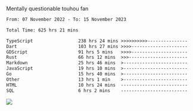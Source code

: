 Mentally questionable touhou fan



<!--START_SECTION:waka-->

```txt
From: 07 November 2022 - To: 15 November 2023

Total Time: 625 hrs 21 mins

TypeScript                 238 hrs 24 mins >>>>>>>>>>---------------   38.14 %
Dart                       103 hrs 27 mins >>>>---------------------   16.55 %
GDScript                   91 hrs 5 mins   >>>>---------------------   14.57 %
Rust                       66 hrs 12 mins  >>>----------------------   10.59 %
Markdown                   25 hrs 46 mins  >------------------------   04.12 %
JavaScript                 19 hrs 10 mins  >------------------------   03.07 %
Go                         15 hrs 40 mins  >------------------------   02.51 %
Other                      13 hrs 1 min    >------------------------   02.08 %
HTML                       10 hrs 24 mins  -------------------------   01.67 %
SQL                        6 hrs 2 mins    -------------------------   00.97 %
```

<!--END_SECTION:waka-->

![](https://cdn.discordapp.com/attachments/825577206696771664/1166420405674856468/win.gif?ex=654a6ca7&is=6537f7a7&hm=84f02d38afcaba0d0e8904ff04caaa8c281686a27d5cdea7403e065ad7b47f78&)

